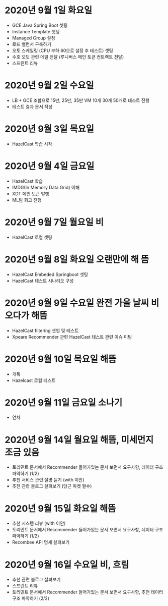 
# 2020년 9월 1일 화요일 

- GCE Java Spring Boot 셋팅
- Instance Template 셋팅
- Managed Group 설정
- 로드 밸런서 구축하기
- 오토 스케일링 (CPU 부하 60으로 설정 후 테스트) 셋팅
- 수호 오딧 관련 메일 전달 (루니버스 메인 토큰 컨트랙트 전달)
- 스프린트 리뷰

# 2020년 9월 2일 수요일 

- LB + GCE 조합으로 15만, 25만, 35만 VM 10개 30개 50개로 테스트 진행
- 테스트 결과 문서 작성
 
# 2020년 9월 3일 목요일

- HazelCast 학습 시작

# 2020년 9월 4일 금요일

- HazelCast 학습
- IMDG(In Memory Data Grid) 이해
- XDT 메인 토큰 발행
- ML팀 회고 진행

# 2020년 9월 7일 월요일 비

- HazelCast 로컬 셋팅

# 2020년 9월 8일 화요일 오랜만에 해 뜸

- HazelCast Embeded Springboot 셋팅 
- HazelCast 테스트 시나리오 구성

# 2020년 9월 9일 수요일 완전 가을 날씨 비 오다가 해뜸

-  HazelCast filtering 셋업 및 테스트 
- Xpeare Recommender 관련 HazelCast 테스트 관련 이슈 미팅  

# 2020년 9월 10일 목요일 해뜸 

- 개톡
- Hazelcast 로컬 테스트

# 2020년 9월 11일 금요일 소나기

- 연차 

# 2020년 9월 14일 월요일 해뜸, 미세먼지 조금 있음

- 토리민트 문서에서 Recommender 들어가있는 문서 보면서 요구사항, 데이터 구조 파악하기 (1/2)
- 추천 서비스 관련 설명 듣기 (with 이안)
- 추천 관련 블로그 살펴보기 (당근 마켓 필수)

# 2020년 9월 15일 화요일 해뜸 

- 추천 시스템 리뷰 (with 이안)
- 토리민트 문서에서 Recommender 들어가있는 문서 보면서 요구사항, 데이터 구조 파악하기 (1/2)
- Recombee API 명세 살펴보기 


# 2020년 9월 16일 수요일 비, 흐림

- 추천 관련 블로그 살펴보기 
- 스프린트 리뷰
- 토리민트 문서에서 Recommender 들어가있는 문서 보면서 요구사항, 추천 데이터 구조 파악하기 (2/2)
